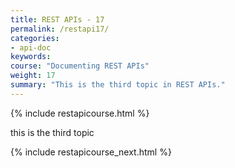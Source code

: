```yaml
---
title: REST APIs - 17
permalink: /restapi17/
categories:
- api-doc
keywords: 
course: "Documenting REST APIs"
weight: 17
summary: "This is the third topic in REST APIs."
---
```


{% include restapicourse.html %}

this is the third topic

{% include restapicourse_next.html %}



